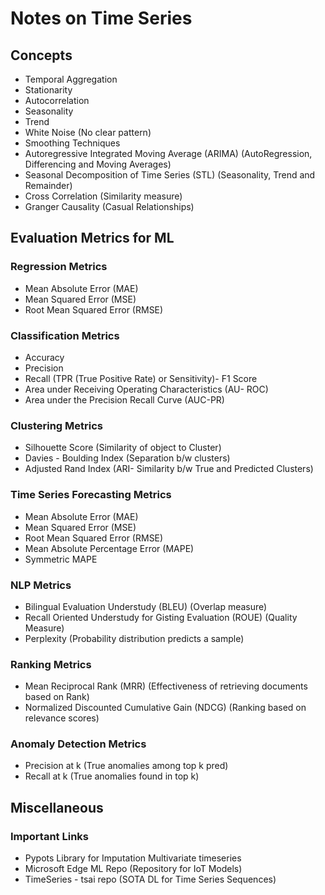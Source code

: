# Notes on Time Series 

## Concepts

- Temporal Aggregation 
- Stationarity 
- Autocorrelation
- Seasonality 
- Trend 
- White Noise (No clear pattern)
- Smoothing Techniques
- Autoregressive Integrated Moving Average (ARIMA)
    (AutoRegression, Differencing and Moving Averages)
- Seasonal Decomposition of Time Series (STL)
    (Seasonality, Trend and Remainder)
- Cross Correlation (Similarity measure)
- Granger Causality (Casual Relationships)

## Evaluation Metrics for ML

### Regression Metrics

- Mean Absolute Error (MAE)
- Mean Squared Error (MSE)
- Root Mean Squared Error (RMSE)

### Classification Metrics

- Accuracy
- Precision
- Recall (TPR (True Positive Rate) or Sensitivity)- F1 Score
- Area under Receiving Operating Characteristics (AU- ROC)
- Area under the Precision Recall Curve (AUC-PR)

### Clustering Metrics

- Silhouette Score (Similarity of object to Cluster)
- Davies - Boulding Index (Separation b/w clusters)
- Adjusted Rand Index (ARI- Similarity b/w True and Predicted Clusters)

### Time Series Forecasting Metrics

- Mean Absolute Error (MAE)
- Mean Squared Error (MSE)
- Root Mean Squared Error (RMSE)
- Mean Absolute Percentage Error (MAPE)
- Symmetric MAPE 

### NLP Metrics

- Bilingual Evaluation Understudy (BLEU) (Overlap measure)
- Recall Oriented Understudy for Gisting Evaluation (ROUE) (Quality Measure) 
- Perplexity (Probability distribution predicts a sample)

### Ranking Metrics

- Mean Reciprocal Rank (MRR) (Effectiveness of retrieving documents based on Rank)
- Normalized Discounted Cumulative Gain (NDCG) (Ranking based on relevance scores)

### Anomaly Detection Metrics

- Precision at k (True anomalies among top k pred)
- Recall at k  (True anomalies found in top k)






## Miscellaneous 

### Important Links

- Pypots Library for Imputation Multivariate timeseries 
- Microsoft Edge ML Repo (Repository for IoT Models)
- TimeSeries - tsai repo (SOTA DL for Time Series Sequences)
